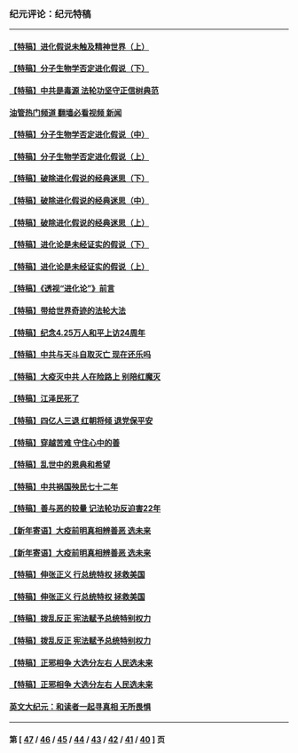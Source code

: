 ### 纪元评论：纪元特稿
---
#### [【特稿】进化假说未触及精神世界（上）](../../pages/nsc424/n14042113.md?08050330) 
#### [【特稿】分子生物学否定进化假说（下）](../../pages/nsc424/n14038267.md?08050330) 
#### [【特稿】中共是毒源 法轮功坚守正信树典范](../../pages/nsc424/n14037281.md?08050330) 
#### [油管热门频道 翻墙必看视频 新闻](ok?08050330)
#### [【特稿】分子生物学否定进化假说（中）](../../pages/nsc424/n14035548.md?08050330) 
#### [【特稿】分子生物学否定进化假说（上）](../../pages/nsc424/n14032398.md?08050330) 
#### [【特稿】破除进化假说的经典迷思（下）](../../pages/nsc424/n14029015.md?08050330) 
#### [【特稿】破除进化假说的经典迷思（中）](../../pages/nsc424/n14027341.md?08050330) 
#### [【特稿】破除进化假说的经典迷思（上）](../../pages/nsc424/n14024749.md?08050330) 
#### [【特稿】进化论是未经证实的假说（下）](../../pages/nsc424/n14022170.md?08050330) 
#### [【特稿】进化论是未经证实的假说（上）](../../pages/nsc424/n14020737.md?08050330) 
#### [【特稿】《透视“进化论”》前言](../../pages/nsc424/n14019941.md?08050330) 
#### [【特稿】带给世界奇迹的法轮大法](../../pages/nsc424/n13994132.md?08050330) 
#### [【特稿】纪念4.25万人和平上访24周年](../../pages/nsc424/n13980883.md?08050330) 
#### [【特稿】中共与天斗自取灭亡 现在还乐吗](../../pages/nsc424/n13897482.md?08050330) 
#### [【特稿】大疫灭中共 人在险路上 别陪红魔灭](../../pages/nsc424/n13890697.md?08050330) 
#### [【特稿】江泽民死了](../../pages/nsc424/n13876300.md?08050330) 
#### [【特稿】四亿人三退 红朝将倾 退党保平安](../../pages/nsc424/n13794378.md?08050330) 
#### [【特稿】穿越苦难 守住心中的善](../../pages/nsc424/n13784979.md?08050330) 
#### [【特稿】乱世中的恩典和希望](../../pages/nsc424/n13734687.md?08050330) 
#### [【特稿】中共祸国殃民七十二年](../../pages/nsc424/n13272607.md?08050330) 
#### [【特稿】善与恶的较量 记法轮功反迫害22年](../../pages/nsc424/n13086597.md?08050330) 
#### [【新年寄语】大疫前明真相辨善恶 选未来](../../pages/nsc424/n12660855.md?08050330) 
#### [【新年寄语】大疫前明真相辨善恶 选未来](../../pages/nsc424/n12660855.md?08050330) 
#### [【特稿】伸张正义 行总统特权 拯救美国](../../pages/nsc424/n12616806.md?08050330) 
#### [【特稿】伸张正义 行总统特权 拯救美国](../../pages/nsc424/n12616806.md?08050330) 
#### [【特稿】拨乱反正 宪法赋予总统特别权力](../../pages/nsc424/n12598306.md?08050330) 
#### [【特稿】拨乱反正 宪法赋予总统特别权力](../../pages/nsc424/n12598306.md?08050330) 
#### [【特稿】正邪相争 大选分左右 人民选未来](../../pages/nsc424/n12545208.md?08050330) 
#### [【特稿】正邪相争 大选分左右 人民选未来](../../pages/nsc424/n12545208.md?08050330) 
#### [英文大纪元：和读者一起寻真相 无所畏惧](../../pages/nsc424/n12542027.md?08050330) 

---
#### 第 [ [47](./47.md?08050330) / [46](./46.md?08050330) / [45](./45.md?08050330) / [44](./44.md?08050330) / [43](./43.md?08050330) / [42](./42.md?08050330) / [41](./41.md?08050330) / [40](./40.md?08050330) ] 页
